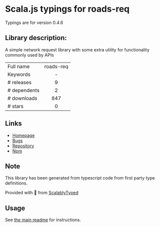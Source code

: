 
# Scala.js typings for roads-req

Typings are for version 0.4.6

## Library description:
A simple network request library with some extra utility for functionality commonly used by APIs

|                    |                 |
| ------------------ | :-------------: |
| Full name          | roads-req |
| Keywords           | - |
| # releases         | 9 |
| # dependents       | 2 |
| # downloads        | 847 |
| # stars            | 0 |

## Links
- [Homepage](https://github.com/Dashron/roads-req#readme)
- [Bugs](https://github.com/Dashron/roads-req/issues)
- [Repository](https://github.com/Dashron/roads-req)
- [Npm](https://www.npmjs.com/package/roads-req)
    


## Note
This library has been generated from typescript code from first party type definitions.

Provided with :purple_heart: from [ScalablyTyped](https://github.com/oyvindberg/ScalablyTyped)

## Usage
See [the main readme](../../readme.md) for instructions.



